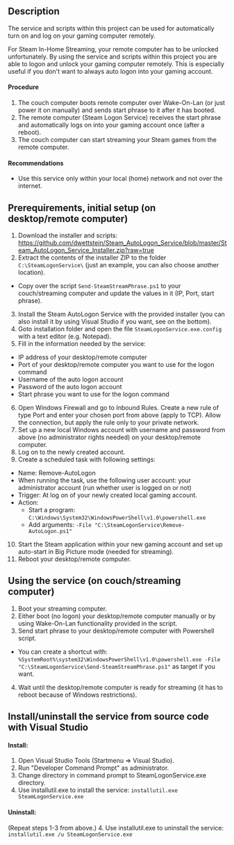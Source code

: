 ## Description
The service and scripts within this project can be used for automatically turn on and log on your gaming computer remotely.

For Steam In-Home Streaming, your remote computer has to be unlocked unfortunately. By using the service and scripts within this project you are able to logon and unlock your gaming computer remotely. This is especially useful if you don't want to always auto logon into your gaming account.

#### Procedure
1. The couch computer boots remote computer over Wake-On-Lan (or just power it on manually) and sends start phrase to it after it has booted.
2. The remote computer (Steam Logon Service) receives the start phrase and automatically logs on into your gaming account once (after a reboot).
3. The couch computer can start streaming your Steam games from the remote computer.

#### Recommendations
* Use this service only within your local (home) network and not over the internet.


## Prerequirements, initial setup (on desktop/remote computer)
1. Download the installer and scripts: https://github.com/dwettstein/Steam_AutoLogon_Service/blob/master/Steam_AutoLogon_Service_Installer.zip?raw=true
2. Extract the contents of the installer ZIP to the folder `C:\SteamLogonService\` (just an example, you can also choose another location).
  * Copy over the script `Send-SteamStreamPhrase.ps1` to your couch/streaming computer and update the values in it (IP, Port, start phrase).
3. Install the Steam AutoLogon Service with the provided installer (you can also install it by using Visual Studio if you want, see on the bottom).
4. Goto installation folder and open the file `SteamLogonService.exe.config` with a text editor (e.g. Notepad).
5. Fill in the information needed by the service:
  * IP address of your desktop/remote computer
  * Port of your desktop/remote computer you want to use for the logon command
  * Username of the auto logon account
  * Password of the auto logon account
  * Start phrase you want to use for the logon command
6. Open Windows Firewall and go to Inbound Rules. Create a new rule of type Port and enter your chosen port from above (apply to TCP). Allow the connection, but apply the rule only to your private network.
7. Set up a new local Windows account with username and password from above (no administrator rights needed) on your desktop/remote computer.
8. Log on to the newly created account.
9. Create a scheduled task with following settings:
  * Name: Remove-AutoLogon
  * When running the task, use the following user account: your administrator account (run whether user is logged on or not)
  * Trigger: At log on of your newly created local gaming account.
  * Action:
    * Start a program: `C:\Windows\System32\WindowsPowerShell\v1.0\powershell.exe`
    * Add arguments: `-File "C:\SteamLogonService\Remove-AutoLogon.ps1"`
10. Start the Steam application within your new gaming account and set up auto-start in Big Picture mode (needed for streaming).
11. Reboot your desktop/remote computer.


## Using the service (on couch/streaming computer)
1. Boot your streaming computer.
2. Either boot (no logon) your desktop/remote computer manually or by using Wake-On-Lan functionality provided in the script.
3. Send start phrase to your desktop/remote computer with Powershell script.
  * You can create a shortcut with: `%SystemRoot%\system32\WindowsPowerShell\v1.0\powershell.exe -File "C:\SteamLogonService\Send-SteamStreamPhrase.ps1"` as target if you want.
4. Wait until the desktop/remote computer is ready for streaming (it has to reboot because of Windows restrictions).


## Install/uninstall the service from source code with Visual Studio

#### Install:
1. Open Visual Studio Tools (Startmenu => Visual Studio).
2. Run "Developer Command Prompt" as administrator.
3. Change directory in command prompt to SteamLogonService.exe directory.
4. Use installutil.exe to install the service: `installutil.exe SteamLogonService.exe`

#### Uninstall:
(Repeat steps 1-3 from above.)
4. Use installutil.exe to uninstall the service: `installutil.exe /u SteamLogonService.exe`
